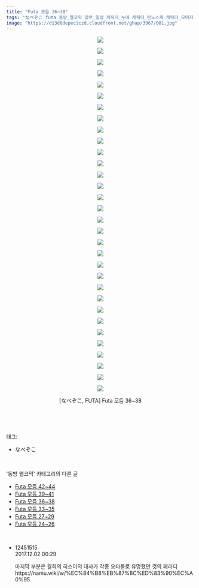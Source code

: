 ```yaml
---
title: "Futa 모듬 36~38"
tags: "なべぞこ futa 동방_웹코믹 장르_일상 캐릭터_누에 캐릭터_린노스케 캐릭터_모미지 캐릭터_사쿠야 캐릭터_아야 캐릭터_코이시 캐릭터_코코로 캐릭터_플랑드르"
image: "https://d13d8depeciczd.cloudfront.net/ghap/3967/001.jpg"
---
```

<div class="article">
<p style="text-align: center; clear: none; float: none;"><img src="{{ site.imgserver12 }}/ghap/3967/001.jpg"/></p>
<p style="text-align: center; clear: none; float: none;"><img src="{{ site.imgserver12 }}/ghap/3967/002.jpg"/></p>
<p style="text-align: center; clear: none; float: none;"><img src="{{ site.imgserver12 }}/ghap/3967/003.jpg"/></p>
<p style="text-align: center; clear: none; float: none;"><img src="{{ site.imgserver12 }}/ghap/3967/004.jpg"/></p>
<p style="text-align: center; clear: none; float: none;"><img src="{{ site.imgserver12 }}/ghap/3967/005.jpg"/></p>
<p style="text-align: center; clear: none; float: none;"><img src="{{ site.imgserver12 }}/ghap/3967/006.jpg"/></p>
<p style="text-align: center; clear: none; float: none;"><img src="{{ site.imgserver12 }}/ghap/3967/007.jpg"/></p>
<p style="text-align: center; clear: none; float: none;"><img src="{{ site.imgserver12 }}/ghap/3967/008.jpg"/></p>
<p style="text-align: center; clear: none; float: none;"><img src="{{ site.imgserver12 }}/ghap/3967/009.jpg"/></p>
<p style="text-align: center; clear: none; float: none;"><img src="{{ site.imgserver12 }}/ghap/3967/010.jpg"/></p>
<p style="text-align: center; clear: none; float: none;"><img src="{{ site.imgserver12 }}/ghap/3967/011.jpg"/></p>
<p style="text-align: center; clear: none; float: none;"><img src="{{ site.imgserver12 }}/ghap/3967/012.jpg"/></p>
<p style="text-align: center; clear: none; float: none;"><img src="{{ site.imgserver12 }}/ghap/3967/013.jpg"/></p>
<p style="text-align: center; clear: none; float: none;"><img src="{{ site.imgserver12 }}/ghap/3967/014.jpg"/></p>
<p style="text-align: center; clear: none; float: none;"><img src="{{ site.imgserver12 }}/ghap/3967/015.jpg"/></p>
<p style="text-align: center; clear: none; float: none;"><img src="{{ site.imgserver12 }}/ghap/3967/016.jpg"/></p>
<p style="text-align: center; clear: none; float: none;"><img src="{{ site.imgserver12 }}/ghap/3967/017.jpg"/></p>
<p style="text-align: center; clear: none; float: none;"><img src="{{ site.imgserver12 }}/ghap/3967/018.jpg"/></p>
<p style="text-align: center; clear: none; float: none;"><img src="{{ site.imgserver12 }}/ghap/3967/019.jpg"/></p>
<p style="text-align: center; clear: none; float: none;"><img src="{{ site.imgserver12 }}/ghap/3967/020.jpg"/></p>
<p style="text-align: center; clear: none; float: none;"><img src="{{ site.imgserver12 }}/ghap/3967/021.jpg"/></p>
<p style="text-align: center; clear: none; float: none;"><img src="{{ site.imgserver12 }}/ghap/3967/022.jpg"/></p>
<p style="text-align: center; clear: none; float: none;"><img src="{{ site.imgserver12 }}/ghap/3967/023.jpg"/></p>
<p style="text-align: center; clear: none; float: none;"><img src="{{ site.imgserver12 }}/ghap/3967/024.jpg"/></p>
<p style="text-align: center; clear: none; float: none;"><img src="{{ site.imgserver12 }}/ghap/3967/025.jpg"/></p>
<p style="text-align: center; clear: none; float: none;"><img src="{{ site.imgserver12 }}/ghap/3967/026.jpg"/></p>
<p style="text-align: center; clear: none; float: none;"><img src="{{ site.imgserver12 }}/ghap/3967/027.jpg"/></p>
<p style="text-align: center; clear: none; float: none;"><img src="{{ site.imgserver12 }}/ghap/3967/028.jpg"/></p>
<p style="text-align: center; clear: none; float: none;"><img src="{{ site.imgserver12 }}/ghap/3967/029.jpg"/></p>
<p style="text-align: center; clear: none; float: none;"><img src="{{ site.imgserver12 }}/ghap/3967/030.jpg"/></p>
<p style="text-align: center; clear: none; float: none;"><img src="{{ site.imgserver12 }}/ghap/3967/031.jpg"/></p>
<p style="text-align: center; clear: none; float: none;"><img src="{{ site.imgserver12 }}/ghap/3967/032.jpg"/></p>
<p style="text-align: center; clear: none; float: none;">[なべぞこ, FUTA] Futa 모듬 36~38</p>
<p><br/></p>
</div><br/>
<div class="tagTrail">
<p>태그: </p>
<ul>
<li>なべぞこ</li>
</ul>
</div><br/>
<div class="another">
<p>'동방 웹코믹' 카테고리의 다른 글</p>
<ul>
<li><a href="/ghap_3969">Futa 모듬 42~44</a></li>
<li><a href="/ghap_3968">Futa 모듬 39~41</a></li>
<li><a href="/ghap_3967">Futa 모듬 36~38</a></li>
<li><a href="/ghap_3966">Futa 모듬 33~35</a></li>
<li><a href="/ghap_3965">Futa 모듬 27~29</a></li>
<li><a href="/ghap_3964">Futa 모듬 24~26</a></li>
</ul>
</div><br/>
<div class="cb_module cb_fluid">
<div class="cb_wrt cb_profile">
<div class="comment">
<ul>
<li class="cb_thumb_off" id="comment15142581">
<div class="cb_comment_area">
<div class="cb_info_area">
<div class="cb_section">
<span class="cb_nick_name">12451515</span>
</div>
<div class="cb_section">
<span class="cb_date">2017.12.02 00:29 </span>
</div>
</div>
<div class="cb_dsc_comment">
<p class="cb_dsc">
											마지막 부분은 월희의 히스이의 대사가 각종 오타들로 유명했던 것의 패러디<br/>
https://namu.wiki/w/%EC%84%B8%EB%87%8C%ED%83%90%EC%A0%95
										</p>
</div>
</div></li>
</ul>
</div>
</div><!-- commentList close -->
</div><br/>
